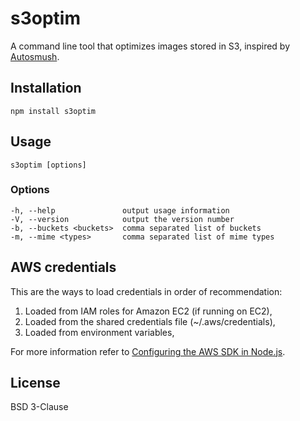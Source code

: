 # s3optim

A command line tool that optimizes images stored in S3, inspired by [Autosmush](https://github.com/tylerhall/Autosmush).

## Installation

    npm install s3optim

## Usage

    s3optim [options]

### Options

    -h, --help               output usage information
    -V, --version            output the version number
    -b, --buckets <buckets>  comma separated list of buckets
    -m, --mime <types>       comma separated list of mime types

## AWS credentials

This are the ways to load credentials in order of recommendation:

1. Loaded from IAM roles for Amazon EC2 (if running on EC2),
2. Loaded from the shared credentials file (~/.aws/credentials),
3. Loaded from environment variables,

For more information refer to [Configuring the AWS SDK in Node.js](http://docs.aws.amazon.com/AWSJavaScriptSDK/guide/node-configuring.html).

## License

BSD 3-Clause